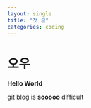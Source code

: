 ```yaml
---
layout: single
title: "첫 글"
categories: coding
---
```


# 오우

**Hello World**

git blog is **sooooo** difficult